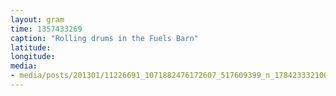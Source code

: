 ```yaml
---
layout: gram
time: 1357433269
caption: "Rolling drums in the Fuels Barn"
latitude: 
longitude: 
media:
- media/posts/201301/11226691_1071882476172607_517609399_n_17842333210000351.jpg
---
```

